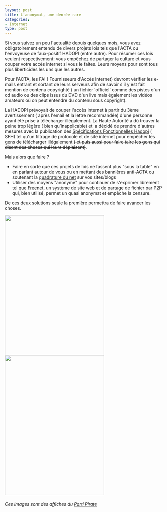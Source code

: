 ```yaml
---
layout: post
title: L'anonymat, une denrée rare
categories:
- Internet
type: post
---
```

Si vous suivez un peu l'actualité depuis quelques mois, vous avez obligatoirement entendu de divers projets lois tels que l'ACTA ou l'envoyeuse de faux-positif HADOPI (entre autre). Pour résumer ces lois veulent respectivement: vous empêchez de partager la culture et vous couper votre accès internet si vous le faites. Leurs moyens pour sont tous plus liberticides les uns que les autres.

Pour l'ACTA, les FAI ( Fournisseurs d'Accès Internet) devront vérifier les e-mails entrant et sortant de leurs serveurs afin de savoir s'il y est fait mention de contenu copyrighté ( un fichier 'officiel' comme des pistes d'un cd audio ou des clips issus du DVD d'un live mais également les vidéos amateurs où on peut entendre du contenu sous copyright).

La HADOPI prévoyait de couper l'accès internet à partir du 3ème avertissement ( après l'email et la lettre recommandée) d'une personne ayant été prise à télécharger illégalement. La Haute Autorité a dû trouver la peine trop légère ( bien qu’inapplicable) et  a décidé de prendre d'autres mesures avec la publication des <a href="http://www.numerama.com/media/Hadopi-SFH-v2.pdf">Spécifications Fonctionnelles Hadopi</a> ( SFH) tel qu'un filtrage de protocole et de site internet pour empêcher les gens de télécharger illégalement<span style="color: #000000;"> <del>( et puis aussi pour faire taire les gens qui disent des choses qui leurs déplaisent)</del></span>.

Mais alors que faire ?

* Faire en sorte que ces projets de lois ne fassent plus "sous la table" en en parlant autour de vous ou en mettant des bannières anti-ACTA ou soutenant la <a href="http://www.laquadrature.net">quadrature du net</a> sur vos sites/blogs
* Utiliser des moyens "anonyme" pour continuer de s'exprimer librement tel que <a href="http://freenetproject.org/">Freenet</a>, un système de site web et de partage de fichier par P2P qui, bien utilisé, permet un quasi anonymat et empêche la censure.

De ces deux solutions seule la première permettra de faire avancer les choses.

<img class="alignnone" title="Affiche Parti Pirate" src="http://media.partipirate.org/affiches/Med/Rz_270-cr4_einstein.png" alt="" width="317" height="448" /><img class="alignnone" title="Affiche Parti Pirate" src="http://media.partipirate.org/affiches/Med/Rz_402-krakenacta.png" alt="" width="317" height="448" />
<h6><em>Ces images sont des affiches du <a href="http://www.partipirate.org/">Parti Pirate</a></em></h6>
